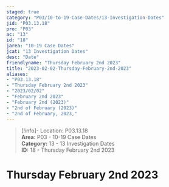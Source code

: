 ```yaml
---  
staged: true  
category: "P03/10-to-19-Case-Dates/13-Investigation-Dates"  
jid: "P03.13.18"  
pro: "P03"  
ac: "13"  
id: "18"  
jarea: "10-19 Case Dates"  
jcat: "13 Investigation Dates"  
desc: "Date"  
friendlyname: "Thursday February 2nd 2023"  
title: "2023-02-02-Thursday-February-2nd-2023"  
aliases:   
- "P03.13.18"  
- "Thursday February 2nd 2023"  
- "2023/02/02"  
- "February 2nd 2023"  
- "February 2nd (2023)"  
- "2nd of February (2023)"  
- "2nd of February, 2023,"  
---  
```

>[!info]- Location: P03.13.18  
>**Area:** P03 - 10-19 Case Dates  
>**Category:** 13 - 13 Investigation Dates  
>**ID:** 18 - Thursday February 2nd 2023  
  
# Thursday February 2nd 2023  
